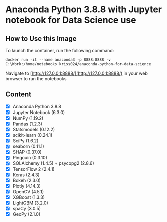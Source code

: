 # Anaconda Python 3.8.8 with Jupyter notebook for Data Science use

## How to Use this Image
To launch the container, run the following command:
```
docker run -it --name anaconda3 -p 8888:8888 -v C:\Work:/home/notebooks kriss024/anaconda-python-for-data-science
```
Navigate to [http://127.0.0.1:8888/](http://127.0.0.1:8888/) in your web browser to run the notebooks

## Content
- [x] Anaconda Python 3.8.8
- [x] Jupyter Notebook (6.3.0)
- [x] NumPy (1.19.2)
- [x] Pandas (1.2.3)
- [x] Statsmodels (0.12.2)
- [x] scikit-learn (0.24.1)
- [x] SciPy (1.6.2)
- [x] seaborn (0.11.1)
- [x] SHAP (0.37.0)
- [x] Pingouin (0.3.10)
- [x] SQLAlchemy (1.4.5) + psycopg2 (2.8.6)
- [x] TensorFlow 2 (2.4.1)
- [x] Keras (2.4.3)
- [x] Bokeh (2.3.0)
- [x] Plotly (4.14.3)
- [x] OpenCV (4.5.1)
- [x] XGBoost (1.3.3)
- [x] LightGBM (3.2.0)
- [x] spaCy (3.0.5)
- [x] GeoPy (2.1.0)
